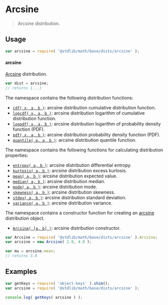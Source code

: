 <!--

@license Apache-2.0

Copyright (c) 2018 The Stdlib Authors.

Licensed under the Apache License, Version 2.0 (the "License");
you may not use this file except in compliance with the License.
You may obtain a copy of the License at

   http://www.apache.org/licenses/LICENSE-2.0

Unless required by applicable law or agreed to in writing, software
distributed under the License is distributed on an "AS IS" BASIS,
WITHOUT WARRANTIES OR CONDITIONS OF ANY KIND, either express or implied.
See the License for the specific language governing permissions and
limitations under the License.

-->

# Arcsine

> Arcsine distribution.

<section class="usage">

## Usage

```javascript
var arcsine = require( '@stdlib/math/base/dists/arcsine' );
```

#### arcsine

[Arcsine][arcsine-distribution] distribution.

```javascript
var dist = arcsine;
// returns {...}
```

The namespace contains the following distribution functions:

<!-- <toc pattern="*+(cdf|pdf|mgf|quantile)*"> -->

<div class="namespace-toc">

-   <span class="signature">[`cdf( x, a, b )`][@stdlib/math/base/dists/arcsine/cdf]</span><span class="delimiter">: </span><span class="description">arcsine distribution cumulative distribution function.</span>
-   <span class="signature">[`logcdf( x, a, b )`][@stdlib/math/base/dists/arcsine/logcdf]</span><span class="delimiter">: </span><span class="description">arcsine distribution logarithm of cumulative distribution function.</span>
-   <span class="signature">[`logpdf( x, a, b )`][@stdlib/math/base/dists/arcsine/logpdf]</span><span class="delimiter">: </span><span class="description">arcsine distribution logarithm of probability density function (PDF).</span>
-   <span class="signature">[`pdf( x, a, b )`][@stdlib/math/base/dists/arcsine/pdf]</span><span class="delimiter">: </span><span class="description">arcsine distribution probability density function (PDF).</span>
-   <span class="signature">[`quantile( p, a, b )`][@stdlib/math/base/dists/arcsine/quantile]</span><span class="delimiter">: </span><span class="description">arcsine distribution quantile function.</span>

</div>

<!-- </toc> -->

The namespace contains the following functions for calculating distribution properties:

<!-- <toc pattern="*+(entropy|kurtosis|mean|median|mode|skewness|stdev|variance)*"> -->

<div class="namespace-toc">

-   <span class="signature">[`entropy( a, b )`][@stdlib/math/base/dists/arcsine/entropy]</span><span class="delimiter">: </span><span class="description">arcsine distribution differential entropy.</span>
-   <span class="signature">[`kurtosis( a, b )`][@stdlib/math/base/dists/arcsine/kurtosis]</span><span class="delimiter">: </span><span class="description">arcsine distribution excess kurtosis.</span>
-   <span class="signature">[`mean( a, b )`][@stdlib/math/base/dists/arcsine/mean]</span><span class="delimiter">: </span><span class="description">arcsine distribution expected value.</span>
-   <span class="signature">[`median( a, b )`][@stdlib/math/base/dists/arcsine/median]</span><span class="delimiter">: </span><span class="description">arcsine distribution median.</span>
-   <span class="signature">[`mode( a, b )`][@stdlib/math/base/dists/arcsine/mode]</span><span class="delimiter">: </span><span class="description">arcsine distribution mode.</span>
-   <span class="signature">[`skewness( a, b )`][@stdlib/math/base/dists/arcsine/skewness]</span><span class="delimiter">: </span><span class="description">arcsine distribution skewness.</span>
-   <span class="signature">[`stdev( a, b )`][@stdlib/math/base/dists/arcsine/stdev]</span><span class="delimiter">: </span><span class="description">arcsine distribution standard deviation.</span>
-   <span class="signature">[`variance( a, b )`][@stdlib/math/base/dists/arcsine/variance]</span><span class="delimiter">: </span><span class="description">arcsine distribution variance.</span>

</div>

<!-- </toc> -->

The namespace contains a constructor function for creating an [arcsine][arcsine-distribution] distribution object.

<!-- <toc pattern="*ctor*"> -->

<div class="namespace-toc">

-   <span class="signature">[`Arcsine( [a, b] )`][@stdlib/math/base/dists/arcsine/ctor]</span><span class="delimiter">: </span><span class="description">arcsine distribution constructor.</span>

</div>

<!-- </toc> -->

```javascript
var Arcsine = require( '@stdlib/math/base/dists/arcsine' ).Arcsine;
var arcsine = new Arcsine( 2.0, 4.0 );

var mu = arcsine.mean;
// returns 3.0
```

</section>

<!-- /.usage -->

<section class="examples">

## Examples

<!-- TODO: better examples -->

<!-- eslint no-undef: "error" -->

```javascript
var getKeys = require( 'object-keys' ).shim();
var arcsine = require( '@stdlib/math/base/dists/arcsine' );

console.log( getKeys( arcsine ) );
```

</section>

<!-- /.examples -->

<section class="links">

[arcsine-distribution]: https://en.wikipedia.org/wiki/Arcsine_distribution

<!-- <toc-links> -->

[@stdlib/math/base/dists/arcsine/ctor]: https://github.com/stdlib-js/stdlib/tree/develop/lib/node_modules/%40stdlib/math/base/dists/arcsine/ctor

[@stdlib/math/base/dists/arcsine/entropy]: https://github.com/stdlib-js/stdlib/tree/develop/lib/node_modules/%40stdlib/math/base/dists/arcsine/entropy

[@stdlib/math/base/dists/arcsine/kurtosis]: https://github.com/stdlib-js/stdlib/tree/develop/lib/node_modules/%40stdlib/math/base/dists/arcsine/kurtosis

[@stdlib/math/base/dists/arcsine/mean]: https://github.com/stdlib-js/stdlib/tree/develop/lib/node_modules/%40stdlib/math/base/dists/arcsine/mean

[@stdlib/math/base/dists/arcsine/median]: https://github.com/stdlib-js/stdlib/tree/develop/lib/node_modules/%40stdlib/math/base/dists/arcsine/median

[@stdlib/math/base/dists/arcsine/mode]: https://github.com/stdlib-js/stdlib/tree/develop/lib/node_modules/%40stdlib/math/base/dists/arcsine/mode

[@stdlib/math/base/dists/arcsine/skewness]: https://github.com/stdlib-js/stdlib/tree/develop/lib/node_modules/%40stdlib/math/base/dists/arcsine/skewness

[@stdlib/math/base/dists/arcsine/stdev]: https://github.com/stdlib-js/stdlib/tree/develop/lib/node_modules/%40stdlib/math/base/dists/arcsine/stdev

[@stdlib/math/base/dists/arcsine/variance]: https://github.com/stdlib-js/stdlib/tree/develop/lib/node_modules/%40stdlib/math/base/dists/arcsine/variance

[@stdlib/math/base/dists/arcsine/cdf]: https://github.com/stdlib-js/stdlib/tree/develop/lib/node_modules/%40stdlib/math/base/dists/arcsine/cdf

[@stdlib/math/base/dists/arcsine/logcdf]: https://github.com/stdlib-js/stdlib/tree/develop/lib/node_modules/%40stdlib/math/base/dists/arcsine/logcdf

[@stdlib/math/base/dists/arcsine/logpdf]: https://github.com/stdlib-js/stdlib/tree/develop/lib/node_modules/%40stdlib/math/base/dists/arcsine/logpdf

[@stdlib/math/base/dists/arcsine/pdf]: https://github.com/stdlib-js/stdlib/tree/develop/lib/node_modules/%40stdlib/math/base/dists/arcsine/pdf

[@stdlib/math/base/dists/arcsine/quantile]: https://github.com/stdlib-js/stdlib/tree/develop/lib/node_modules/%40stdlib/math/base/dists/arcsine/quantile

<!-- </toc-links> -->

</section>

<!-- /.links -->
